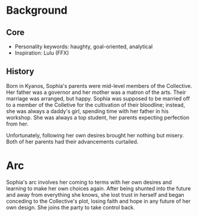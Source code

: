 # Background

## Core
- Personality keywords: haughty, goal-oriented, analytical
- Inspiration: Lulu (FFX)

## History

Born in Kyanos, Sophia's parents were mid-level members of the Collective. Her father was a governor and her mother was a matron of the arts. Their marriage was arranged, but happy. Sophia was supposed to be married off to a member of the Colletive for the cultivation of their bloodline; instead, she was always a daddy's girl, spending time with her father in his workshop. She was always a top student, her parents expecting perfection from her.

Unfortunately, following her own desires brought her nothing but misery. Both of her parents had their advancements curtailed.

# Arc

Sophia's arc involves her coming to terms with her own desires and learning to make her own choices again. After being shunted into the future and away from everything she knows, she lost trust in herself and began conceding to the Collective's plot, losing faith and hope in any future of her own design. She joins the party to take control back.

